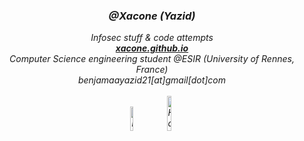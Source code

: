 <div align="center"><i>
<h3> @Xacone (Yazid) </h3>
Infosec stuff & code attempts<br>
<b><a href="https://xacone.github.io">xacone.github.io</a></b><br>
Computer Science engineering student @ESIR   (University of Rennes, France)<br>
benjamaayazid21[at]gmail[dot]com <br><br>
<a href="https://www.linkedin.com/in/yazid-benjamaa/" target="_blank"><img src="https://img.shields.io/badge/LinkedIn-%230077B5.svg?&style=flat-square&logo=linkedin&logoColor=white" alt="LinkedIn" width="10%"></a>
<a href="https://app.hackthebox.com/users/1400723"><img src="https://img.shields.io/badge/-HackTheBox-%239FEF00?style=for-the-badge&logo=hackthebox&logoColor=white" alt="HackTheBox" width="12%"></a>
<br></div>
</i>
